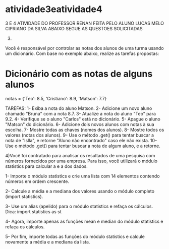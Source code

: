 # atividade3eatividade4
3 E 4 ATIVIDADE DO PROFESSOR RENAN FEITA PELO ALUNO LUCAS MELO CIPRIANO DA SILVA
ABAIXO SEGUE AS QUESTOES SOLICITADAS 




3)
Você é responsável por controlar as notas dos alunos de uma turma usando um dicionário. Com base no exemplo abaixo, realize as tarefas propostas:  

# Dicionário com as notas de alguns alunos
notas = {'Teo': 8.5, 'Cristiano': 8.9, 'Matson': 7.7}

TAREFAS:
1- Exiba a nota do aluno Matson. 
2- Adicione um novo aluno chamado "Bruna" com a nota 8.7.
3- Atualize a nota do aluno "Teo" para 9.2.
4- Verifique se o aluno "Carlos" está no dicionário.
5- Apague o aluno "Matson" do dicionário.
6- Adicione dois novos alunos com notas à sua escolha.
7- Mostre todas as chaves (nomes dos alunos).
8- Mostre todos os valores (notas dos alunos).
9- Use o método .get() para tentar buscar a nota de "Islla", e retorne "Aluno não encontrado" caso ele não exista.
10- Use o método .get() para tentar buscar a nota de algum aluno, e a retorne.


4)Você foi contratado para analisar os resultados de uma pesquisa com números fornecidos por uma empresa. Para isso, você utilizará o módulo statistics para calcular a e a dos dados. 

1- Importe o módulo statistics e crie uma lista com 14 elementos contendo números em ordem crescente. 

2- Calcule a média e a mediana dos valores usando o módulo completo (import statistics).

3- Use um alias (apelido) para o módulo statistics e refaça os cálculos. Dica: import statistics as st

4- Agora, importe apenas as funções mean e median do módulo statistics e refaça os cálculos.

5- Por fim, importe todas as funções do módulo statistics e calcule novamente a média e a mediana da lista.
